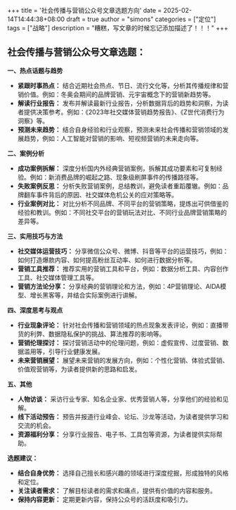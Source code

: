 +++
title = '社会传播与营销公众号文章选题方向'
date = 2025-02-14T14:44:38+08:00
draft = true
author = "simons"
categories = ["定位"]
tags = ["战略"]
description = "糟糕，写文章的时候忘记添加描述了！！！"
+++

## 社会传播与营销公众号文章选题：

**一、热点话题与趋势**

* **紧跟时事热点：** 结合近期社会热点、节日、流行文化等，分析其传播规律和营销价值。例如：冬奥会期间的品牌营销、元宇宙概念下的营销新趋势等。
* **解读行业报告：**  发布并解读最新行业报告，分析数据背后的趋势和洞察，为读者提供决策参考。例如：《2023年社交媒体营销趋势报告》、《Z世代消费行为洞察》等。
* **预测未来趋势：**  结合自身经验和行业观察，预测未来社会传播和营销领域的发展趋势，例如：人工智能对营销的影响、短视频营销的未来走向等。

**二、案例分析**

* **成功案例拆解：**  深度分析国内外经典营销案例，拆解其成功要素和可复制经验。例如：新消费品牌的崛起之路、现象级刷屏事件的传播路径等。
* **失败案例反思：**  分析失败营销案例，总结教训，避免读者重蹈覆辙。例如：品牌翻车事件背后的原因、社交媒体危机公关的应对策略等。
* **行业案例对比：**  对比分析不同品牌、不同平台的营销策略，提炼出可供借鉴的经验和教训。例如：不同社交平台的营销玩法对比、不同行业品牌营销策略的差异等。

**三、实用技巧与方法**

* **社交媒体运营技巧：**  分享微信公众号、微博、抖音等平台的运营技巧，例如：如何打造爆款内容、如何提高粉丝互动率、如何进行数据分析等。
* **营销工具推荐：**  推荐实用的营销工具和平台，例如：数据分析工具、内容创作工具、社交媒体管理工具等。
* **营销方法论分享：**  分享经典的营销理论和方法，例如：4P营销理论、AIDA模型、增长黑客等，并结合实际案例进行讲解。

**四、深度思考与观点**

* **行业现象评论：**  针对社会传播和营销领域的热点现象发表评论，例如：直播带货的利弊、数据隐私保护的挑战、算法推荐的影响等。
* **营销伦理探讨：**  探讨营销活动中的伦理问题，例如：虚假宣传、过度营销、数据滥用等，引导行业健康发展。
* **未来营销展望：**  展望未来营销的发展方向，例如：个性化营销、体验式营销、价值观营销等，为读者提供新的思路和启发。

**五、其他**

* **人物访谈：**  采访行业专家、知名企业家、优秀营销人等，分享他们的经验和见解。
* **线下活动预告：**  预告并报道行业峰会、论坛、沙龙等活动，为读者提供学习和交流的机会。
* **资源福利分享：**  分享行业报告、电子书、工具包等资源，为读者提供实际帮助。

**选题建议：**

* **结合自身优势：**  选择自己擅长和感兴趣的领域进行深度挖掘，形成独特的风格和定位。
* **关注读者需求：**  了解目标读者的需求和痛点，提供有价值的内容和服务。
* **保持内容更新：**  定期更新内容，保持公众号的活跃度和吸引力。
